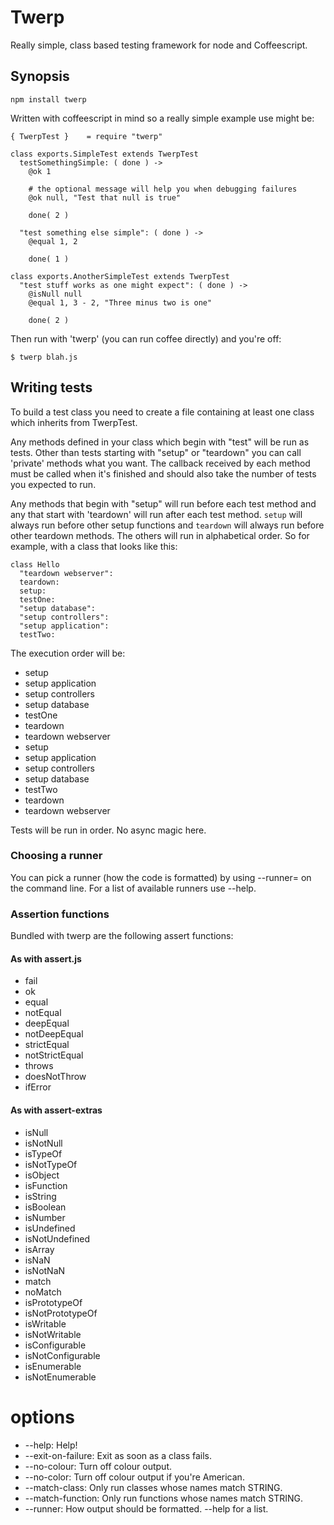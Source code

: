 # Twerp

Really simple, class based testing framework for node and
Coffeescript.

## Synopsis

    npm install twerp

Written with coffeescript in mind so a really simple example use might
be:

    { TwerpTest }    = require "twerp"

    class exports.SimpleTest extends TwerpTest
      testSomethingSimple: ( done ) ->
        @ok 1

        # the optional message will help you when debugging failures
        @ok null, "Test that null is true"

        done( 2 )

      "test something else simple": ( done ) ->
        @equal 1, 2

        done( 1 )

    class exports.AnotherSimpleTest extends TwerpTest
      "test stuff works as one might expect": ( done ) ->
        @isNull null
        @equal 1, 3 - 2, "Three minus two is one"

        done( 2 )

Then run with 'twerp' (you can run coffee directly) and you're off:

    $ twerp blah.js

## Writing tests

To build a test class you need to create a file containing at least
one class which inherits from TwerpTest.

Any methods defined in your class which begin with "test" will be run
as tests. Other than tests starting with "setup" or "teardown" you can
call 'private' methods what you want. The callback received by each
method must be called when it's finished and should also take the
number of tests you expected to run.

Any methods that begin with "setup" will run before each test method
and any that start with 'teardown' will run after each test
method. `setup` will always run before other setup functions and
`teardown` will always run before other teardown methods. The others
will run in alphabetical order. So for example, with a class that
looks like this:

    class Hello
      "teardown webserver":
      teardown:
      setup:
      testOne:
      "setup database":
      "setup controllers":
      "setup application":
      testTwo:

The execution order will be:

 * setup
 * setup application
 * setup controllers
 * setup database
 * testOne
 * teardown
 * teardown webserver
 * setup
 * setup application
 * setup controllers
 * setup database
 * testTwo
 * teardown
 * teardown webserver

Tests will be run in order. No async magic here.

### Choosing a runner

You can pick a runner (how the code is formatted) by using --runner=
on the command line. For a list of available runners use --help.

### Assertion functions

Bundled with twerp are the following assert functions:

#### As with assert.js

 * fail
 * ok
 * equal
 * notEqual
 * deepEqual
 * notDeepEqual
 * strictEqual
 * notStrictEqual
 * throws
 * doesNotThrow
 * ifError

#### As with assert-extras

 * isNull
 * isNotNull
 * isTypeOf
 * isNotTypeOf
 * isObject
 * isFunction
 * isString
 * isBoolean
 * isNumber
 * isUndefined
 * isNotUndefined
 * isArray
 * isNaN
 * isNotNaN
 * match
 * noMatch
 * isPrototypeOf
 * isNotPrototypeOf
 * isWritable
 * isNotWritable
 * isConfigurable
 * isNotConfigurable
 * isEnumerable
 * isNotEnumerable

# options

 * --help: Help!
 * --exit-on-failure: Exit as soon as a class fails.
 * --no-colour: Turn off colour output.
 * --no-color: Turn off colour output if you're American.
 * --match-class: Only run classes whose names match STRING.
 * --match-function: Only run functions whose names match STRING.
 * --runner: How output should be formatted. --help for a list.

